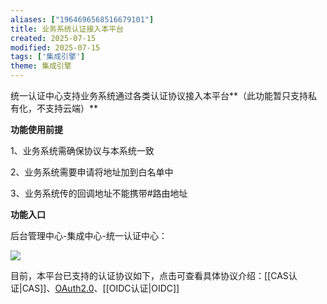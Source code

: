 ```yaml
---
aliases: ["1964696568516679101"]
title: 业务系统认证接入本平台
created: 2025-07-15
modified: 2025-07-15
tags: ['集成引擎']
theme: 集成引擎
---
```


统一认证中心支持业务系统通过各类认证协议接入本平台**（此功能暂只支持私有化，不支持云端）**

**功能使用前提**

1、业务系统需确保协议与本系统一致

2、业务系统需要申请将地址加到白名单中

3、业务系统传的回调地址不能携带#路由地址

**功能入口**

后台管理中心-集成中心-统一认证中心：

![](f3262a594c85a731be22584e144a7f3d.jpg)

目前，本平台已支持的认证协议如下，点击可查看具体协议介绍：[[CAS认证|CAS]]、[OAuth2.0](http://OAuth2认证)、[[OIDC认证|OIDC]]